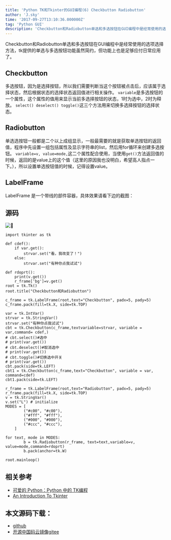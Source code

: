 ```yaml
---
title: 'Python TK和Tkinter的GUI编程(6) Checkbutton Radiobutton'
author: 'J.sky'
time: '2017-09-27T13:10:36.000000Z'
tag: 'Python GUI'
description: 'Checkbutton和Radiobutton单选和多选按钮在GUI编程中是经常使用的选项选择方法，tk提供的单选与多选按钮功能虽然简约，但功能上也是足够应付日常应用了。'
---
```


Checkbutton和Radiobutton单选和多选按钮在GUI编程中是经常使用的选项选择方法，tk提供的单选与多选按钮功能虽然简约，但功能上也是足够应付日常应用了。

## Checkbutton

多选按钮，因为是选择按钮，所以我们需要判断当这个按钮被点击后，应该属于选择状态，然后根据状态的选择状态返回值进行相关操作。
`variable`是多选按钮的一个属性，这个属性的值用来显示当前多选择按钮的状态，1时为选中，2时为释放。
`select() deselect() toggle()`这三个方法用来切换多选择按钮的选择状态。

## Radiobutton
单选选按钮一般都是二个以上成组显示，一般最需要的就是获取单选按钮的返回值，程序中先设置一组包括属性及显示字符串的list，然后用for循环来创建多选按钮。
`variable=v, value=mode,`这二个属性配合使用，当使用`get()`方法返回值的时候，返回的是value上的这个值（这里的原因我也没明白，希望高人指点一下。），所以设置单选按钮值的时候，记得设置value。

## LabelFrame 

LabelFrame 是一个带线的部件容器，具体效果请看下边的截图：

## 源码

![](https://suiyan.cc/assets/images/media/upload/2017/09/Snip20170927_13.png)

<pre><code class="python">import tkinter as tk

def cdef():
    if var.get():
        strvar.set("看，我改变了！")
    else:
        strvar.set("有种你点我试试")

def rdoprt():
    print(v.get())
    r_frame['bg']=v.get()
root = tk.Tk()
root.title("Checkbutton和Radiobutton")

c_frame = tk.LabelFrame(root,text="Checkbutton", padx=5, pady=5)
c_frame.pack(fill=tk.X, side=tk.TOP)

var = tk.IntVar()
strvar = tk.StringVar()
strvar.set("有种你点我试试")
cbt = tk.Checkbutton(c_frame,textvariable=strvar, variable = var,command= cdef,)
# cbt.select()#选中
# print(var.get())
# cbt.deselect()#取消选中
# print(var.get())
# cbt.toggle()#切换选中开关
# print(var.get())
cbt.pack(side=tk.LEFT)
cbt1 = tk.Checkbutton(c_frame,text="Checkbutton", variable = var, command=cdef)
cbt1.pack(side=tk.LEFT)

r_frame = tk.LabelFrame(root,text="Radiobutton", padx=5, pady=5)
r_frame.pack(fill=tk.X, side=tk.TOP)
v = tk.StringVar()
v.set("L") # initialize
MODES = [
        ("#c00", "#c00"),
        ("#fff", "#fff"),
        ("#000", "#000"),
        ("#ccc", "#ccc"),
    ]

for text, mode in MODES:
        b = tk.Radiobutton(r_frame, text=text,variable=v, value=mode,command=rdoprt)
        b.pack(anchor=tk.W)

root.mainloop()
</code></pre>

## 相关参考

+ [可爱的 Python：Python 中的 TK编程](https://www.ibm.com/developerworks/cn/linux/sdk/python/charm-12/index.html)
+ [An Introduction To Tkinter](http://effbot.org/tkinterbook/tkinter-index.htm)

## 本文源码下载：

+ [github](https://github.com/bosichong/17python.com/tree/master/gui)
+ [开源中国码云镜像gitee](https://gitee.com/J_Sky/17python.com/tree/master/gui)